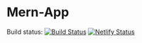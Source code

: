 # Mern-App
Build status: [![Build Status](https://travis-ci.org/ToiDiCodeDaoSampleCode/travis-sample.svg?branch=master)](https://travis-ci.org/ToiDiCodeDaoSampleCode/travis-sample)
[![Netlify Status](https://api.netlify.com/api/v1/badges/f1ef77c5-621d-468a-8552-c33e74550a38/deploy-status)](https://app.netlify.com/sites/gracious-galileo-1eaa63/deploys)
